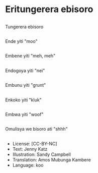 # Eritungerera ebisoro

##
Tungerera ebisoro

##
Ende yiti "moo"

##
Embene yiti "meh, meh"

##
Endogoya yiti "nei"

##
Embunu yiti "grunt"

##
Enkoko yiti "kluk"

##
Embwa yiti "woof"

##
Omulisya we bisoro ati "shhh"

##
* License: [CC-BY-NC]
* Text: Jenny Katz
* Illustration: Sandy Campbell
* Translation: Amos Mubunga Kambere
* Language: koo

